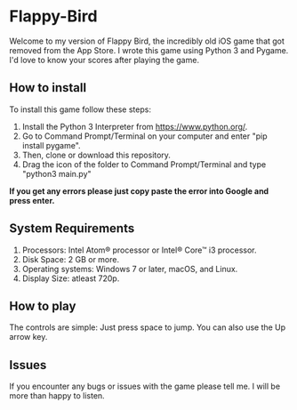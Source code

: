 # Flappy-Bird

Welcome to my version of Flappy Bird, the incredibly old iOS game that got removed from the App Store. I wrote this game using Python 3 and Pygame. I'd love to know your scores after playing the game.

## How to install

To install this game follow these steps:

  1. Install the Python 3 Interpreter from <https://www.python.org/>.
  2. Go to Command Prompt/Terminal on your computer and enter "pip install pygame".
  3. Then, clone or download this repository.
  4. Drag the icon of the folder to Command Prompt/Terminal and type "python3 main.py"

**If you get any errors please just copy paste the error into Google and press enter.**

## System Requirements

  1. Processors: Intel Atom® processor or Intel® Core™ i3 processor.
  2. Disk Space: 2 GB or more.
  3. Operating systems: Windows 7 or later, macOS, and Linux.
  4. Display Size: atleast 720p.

## How to play

The controls are simple: Just press space to jump. You can also use the Up arrow key.

## Issues

If you encounter any bugs or issues with the game please tell me. I will be more than happy to listen.
